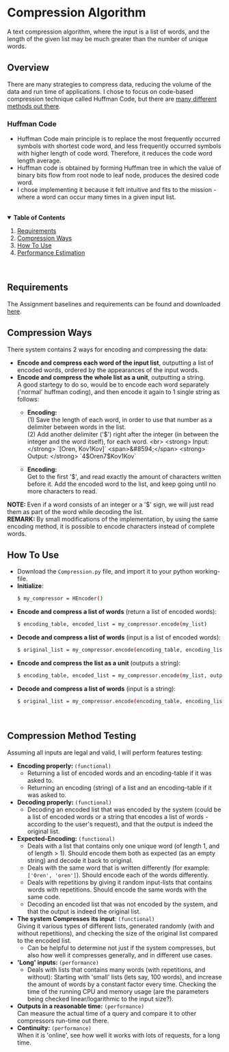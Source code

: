 # Compression Algorithm
A text compression algorithm, where the input is a list of words, and the length of the given list may be much greater than the number of unique words.

## Overview
There are many strategies to compress data, reducing the volume of the data and run time of applications. I chose to focus on code-based compression technique called Huffman Code, but there are [many different methods out there](https://www.researchgate.net/publication/331399755_Test_Data_Compression_Methods_A_review).
### Huffman Code
* Huffman Code main principle is to replace the most frequently occurred symbols with shortest code word, and less frequently occurred symbols with higher length of code word. Therefore, it reduces the code word length average.
* Huffman code is obtained by forming Huffman tree in which the value of binary bits flow from root node to leaf node, produces the desired code word.
* I chose implementing it because it felt intuitive and fits to the mission - where a word can occur many times in a given input list.

<br>
<details open="open">
  <summary><strong>Table of Contents</strong></summary>
  <ol>
    <li><a href="#requirements">Requirements</a></li>
    <li><a href="#compression-ways">Compression Ways</a></li>
    <li><a href="#how-to-use">How To Use</a></li>
    <li><a href="#performance-estimation">Performance Estimation</a></li>

  </ol>
</details>
<br>

## Requirements
The Assignment baselines and requirements can be found and downloaded [here](https://github.com/OrenKov/compression-algorithm/blob/main/Compression%20algorithm.docx).
<br>

## Compression Ways
There system contains 2 ways for encoding and compressing the data:
* <strong>Encode and compress each word of the input list</strong>, outputting a list of encoded words, ordered by the appearances of the input words.
* <strong>Encode and compress the whole list as a unit</strong>, outputting a string. <br>A good startegy to do so, would be to encode each word separately ('normal' huffman coding), and then encode it again to 1 single string as follows:
  * <strong>Encoding:</strong><br>(1) Save the length of each word, in order to use that number as a delimiter between words in the list. <br>(2)	Add another delimiter ('$') right after the integer (in between the integer and the word itself), for each word.    <br>
  <strong> Input: </strong> `[Oren, Kov1Kov]`  <span>&#8594;</span> <strong> Output: </strong> `4$Oren7$Kov1Kov`

  * <strong>Encoding:</strong><br> Get to the first '$', and read exactly the amount of characters written before it. Add the encoded word to the list, and keep going until no more characters to read.<br>

<strong>NOTE: </strong> Even if a word consists of an integer or a '$' sign, we will just read them as part of the word while decoding the list.<br>
<strong>REMARK: </strong> By small modifications of the implementation, by using the same encoding method, it is possible to encode characters instead of complete words. 
<br>

## How To Use
* Download the `Compression.py` file, and import it to your python working-file.
* <strong>Initialize</strong>:
    ```sh
    $ my_compressor = HEncoder()
    ```
* <strong>Encode and compress a list of words</strong> (return a list of encoded words):
    ```sh
    $ encoding_table, encoded_list = my_compressor.encode(my_list)
    ```
* <strong>Decode and compress a list of words</strong> (input is a list of encoded words):
    ```sh
    $ original_list = my_compressor.encode(encoding_table, encoding_list)
    ```
* <strong>Encode and compress the list as a unit </strong> (outputs a string):
    ```sh
    $ encoding_table, encoded_list = my_compressor.encode(my_list, output_list=False)
    ```
* <strong>Decode and compress a list of words</strong> (input is a string):
    ```sh
    $ original_list = my_compressor.encode(encoding_table, encoding_list, input_list=False)
    ```
<br>

## Compression Method Testing
Assuming all inputs are legal and valid, I will perform features testing:
* <strong>Encoding properly: </strong> `(functional)`
  * Returning a list of encoded words and an encoding-table if it was asked to.
  * Returning an encoding (string) of a list and an encoding-table if it was asked to.
* <strong>Decoding properly: </strong> `(functional)`
  * Decoding an encoded list that was encoded by the system (could be a list of encoded words or a string that encodes a list of words - according to the user's request), and that the output is indeed the original list. 
* <strong>Expected-Encoding: </strong> `(functional)`
  * Deals with a list that contains only one unique word (of length 1, and of length > 1). Should encode them both as expected (as an empty string) and decode it back to original.
  * Deals with the same word that is written differently (for example: `['Oren', 'oren']`). Should encode each of the words differently.
  * Deals with repetitions by giving it random input-lists that contains words with repetitions. Should encode the same words with the same code.
  * Decoding an encoded list that was not encoded by the system, and that the output is indeed the original list.
* <strong>The system Compresses its input</strong>: `(functional)` <br>Giving it various types of different lists, generated randomly (with and without repetitions), and checking the size of the original list compared to the encoded list.
  * Can be helpful to determine not just if the system compresses, but also how well it compresses generally, and in different use cases.
* <strong> 'Long' inputs: </strong> `(performance)`
  * Deals with lists that contains many words (with repetitions, and without): Starting with 'small' lists (lets say, 100 words), and increase the amount of words by a constant factor every time. Checking the time of the running CPU and memory usage (are the parameters being checked linear/logarithmic to the input size?).
* <strong>Outputs in a reasonable time:</strong> `(performance)` <br>Can measure the actual time of a query and compare it to other compressors run-time out there.
* <strong>Continuity:</strong> `(performance)` <br>  When it is 'online', see how well it works with lots of requests, for a long time.



